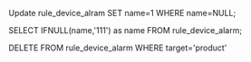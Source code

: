Update rule_device_alram  SET  name=1 WHERE name=NULL;

SELECT IFNULL(name,'111') as name FROM rule_device_alarm;

DELETE  FROM  rule_device_alarm  WHERE  target='product'